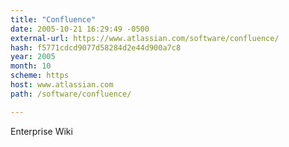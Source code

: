 ```yaml
---
title: "Confluence"
date: 2005-10-21 16:29:49 -0500
external-url: https://www.atlassian.com/software/confluence/
hash: f5771cdcd9077d58284d2e44d900a7c8
year: 2005
month: 10
scheme: https
host: www.atlassian.com
path: /software/confluence/

---
```


Enterprise Wiki
